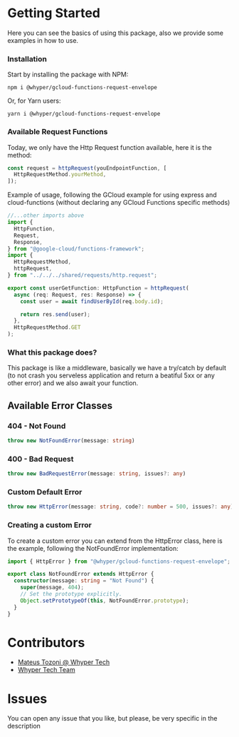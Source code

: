 # Getting Started

Here you can see the basics of using this package, also we provide some examples in how to use.

### Installation

Start by installing the package with NPM:

```
npm i @whyper/gcloud-functions-request-envelope
```

Or, for Yarn users:

```
yarn i @whyper/gcloud-functions-request-envelope
```

### Available Request Functions

Today, we only have the Http Request function available, here it is the method:

```js
const request = httpRequest(youEndpointFunction, [
  HttpRequestMethod.yourMethod,
]);
```

Example of usage, following the GCloud example for using express and cloud-functions (without declaring any GCloud Functions specific methods)

```ts
//...other imports above
import {
  HttpFunction,
  Request,
  Response,
} from "@google-cloud/functions-framework";
import {
  HttpRequestMethod,
  httpRequest,
} from "../../../shared/requests/http.request";

export const userGetFunction: HttpFunction = httpRequest(
  async (req: Request, res: Response) => {
    const user = await findUserById(req.body.id);

    return res.send(user);
  },
  HttpRequestMethod.GET
);
```

### What this package does?

This package is like a middleware, basically we have a try/catch by default (to not crash you serveless application and return a beatiful 5xx or any other error) and we also await your function.

## Available Error Classes

### 404 - Not Found

```ts
throw new NotFoundError(message: string)
```

### 400 - Bad Request

```ts
throw new BadRequestError(message: string, issues?: any)
```

### Custom Default Error

```ts
throw new HttpError(message: string, code?: number = 500, issues?: any)
```

### Creating a custom Error

To create a custom error you can extend from the HttpError class, here is the example, following the NotFoundError implementation:

```ts
import { HttpError } from "@whyper/gcloud-functions-request-envelope";

export class NotFoundError extends HttpError {
  constructor(message: string = "Not Found") {
    super(message, 404);
    // Set the prototype explicitly.
    Object.setPrototypeOf(this, NotFoundError.prototype);
  }
}
```

# Contributors

- [Mateus Tozoni @ Whyper Tech](https://github.com/mateustozoni)
- [Whyper Tech Team](https://github.com/WhyperTech)

# Issues

You can open any issue that you like, but please, be very specific in the description
